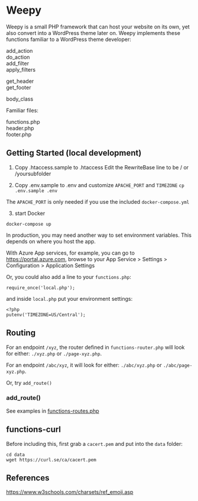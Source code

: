 # Weepy

Weepy is a small PHP framework that can host your website on its own, yet also convert into a WordPress theme later on. Weepy implements these functions familiar to a WordPress theme developer:

add_action  
do_action  
add_filter  
apply_filters

get_header  
get_footer

body_class

Familiar files:

functions.php  
header.php  
footer.php

## Getting Started (local development)

1. Copy .htaccess.sample to .htaccess Edit the RewriteBase line to be / or /yoursubfolder

2. Copy .env.sample to .env and customize `APACHE_PORT` and `TIMEZONE`
   `cp .env.sample .env`

The `APACHE_PORT` is only needed if you use the included `docker-compose.yml`

3. start Docker

```
docker-compose up
```

In production, you may need another way to set environment variables. This depends on where you host the app.

With Azure App services, for example, you can go to https://portal.azure.com, browse to your App Service > Settings > Configuration > Application Settings

Or, you could also add a line to your `functions.php`:

```
require_once('local.php');
```

and inside `local.php` put your environment settings:

```
<?php
putenv('TIMEZONE=US/Central');
```

## Routing

For an endpoint `/xyz`, the router defined in `functions-router.php` will look for either:
`./xyz.php` or `./page-xyz.php`.

For an endpoint `/abc/xyz`, it will look for either:
`./abc/xyz.php` or `./abc/page-xyz.php`.

Or, try `add_route()`

### add_route()

See examples in [functions-routes.php](./functions-routes.php)

## functions-curl

Before including this, first grab a `cacert.pem` and put into the `data` folder:

```
cd data
wget https://curl.se/ca/cacert.pem
```

## References

https://www.w3schools.com/charsets/ref_emoji.asp
